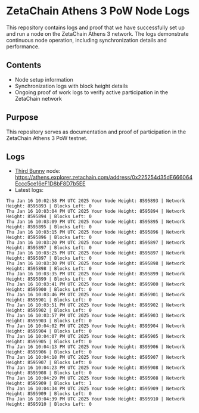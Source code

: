 # ZetaChain Athens 3 PoW Node Logs
This repository contains logs and proof that we have successfully set up and run a node on the ZetaChain Athens 3 network. The logs demonstrate continuous node operation, including synchronization details and performance.

## Contents
- Node setup information
- Synchronization logs with block height details
- Ongoing proof of work logs to verify active participation in the ZetaChain network

## Purpose
This repository serves as documentation and proof of participation in the ZetaChain Athens 3 PoW testnet.

## Logs

- [Third Bunny](https://thirdbunny.xyz/) node: https://athens.explorer.zetachain.com/address/0x225254d35dE666064Eccc5ce16eF1D8bF8D7b5EE
- Latest logs:
```
Thu Jan 16 10:02:58 PM UTC 2025 Your Node Height: 8595893 | Network Height: 8595893 | Blocks Left: 0
Thu Jan 16 10:03:04 PM UTC 2025 Your Node Height: 8595894 | Network Height: 8595894 | Blocks Left: 0
Thu Jan 16 10:03:09 PM UTC 2025 Your Node Height: 8595895 | Network Height: 8595895 | Blocks Left: 0
Thu Jan 16 10:03:15 PM UTC 2025 Your Node Height: 8595896 | Network Height: 8595896 | Blocks Left: 0
Thu Jan 16 10:03:20 PM UTC 2025 Your Node Height: 8595897 | Network Height: 8595897 | Blocks Left: 0
Thu Jan 16 10:03:25 PM UTC 2025 Your Node Height: 8595897 | Network Height: 8595897 | Blocks Left: 0
Thu Jan 16 10:03:30 PM UTC 2025 Your Node Height: 8595898 | Network Height: 8595898 | Blocks Left: 0
Thu Jan 16 10:03:35 PM UTC 2025 Your Node Height: 8595899 | Network Height: 8595899 | Blocks Left: 0
Thu Jan 16 10:03:41 PM UTC 2025 Your Node Height: 8595900 | Network Height: 8595900 | Blocks Left: 0
Thu Jan 16 10:03:46 PM UTC 2025 Your Node Height: 8595901 | Network Height: 8595901 | Blocks Left: 0
Thu Jan 16 10:03:51 PM UTC 2025 Your Node Height: 8595902 | Network Height: 8595902 | Blocks Left: 0
Thu Jan 16 10:03:57 PM UTC 2025 Your Node Height: 8595903 | Network Height: 8595903 | Blocks Left: 0
Thu Jan 16 10:04:02 PM UTC 2025 Your Node Height: 8595904 | Network Height: 8595904 | Blocks Left: 0
Thu Jan 16 10:04:07 PM UTC 2025 Your Node Height: 8595905 | Network Height: 8595905 | Blocks Left: 0
Thu Jan 16 10:04:13 PM UTC 2025 Your Node Height: 8595906 | Network Height: 8595906 | Blocks Left: 0
Thu Jan 16 10:04:18 PM UTC 2025 Your Node Height: 8595907 | Network Height: 8595907 | Blocks Left: 0
Thu Jan 16 10:04:23 PM UTC 2025 Your Node Height: 8595908 | Network Height: 8595908 | Blocks Left: 0
Thu Jan 16 10:04:29 PM UTC 2025 Your Node Height: 8595908 | Network Height: 8595909 | Blocks Left: 1
Thu Jan 16 10:04:34 PM UTC 2025 Your Node Height: 8595909 | Network Height: 8595909 | Blocks Left: 0
Thu Jan 16 10:04:39 PM UTC 2025 Your Node Height: 8595910 | Network Height: 8595910 | Blocks Left: 0
```
